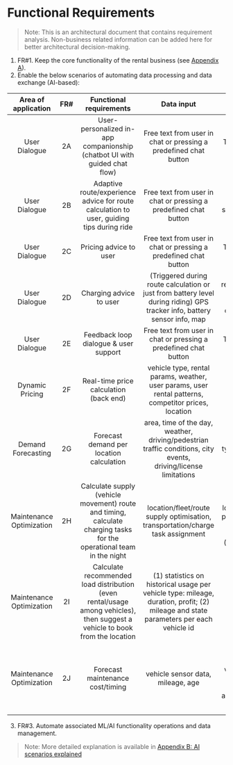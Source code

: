 # Functional Requirements

> Note: This is an architectural document that contains requirement analysis. Non-business related information can be added here for better architectural decision-making.
1. FR#1. Keep the core functionality of the rental business (see [Appendix A](Appendix%20A%3A%20Core%20functionality.md)).
2. Enable the below scenarios of automating data processing and data exchange (AI-based):

|   Area of application    | FR# |                                                   Functional requirements                                                    |                                                              Data input                                                              |                                                  Data output                                                   |       Tech Choice        |                                                           Comments                                                           | 
|:------------------------:|:---:|:----------------------------------------------------------------------------------------------------------------------------:|:------------------------------------------------------------------------------------------------------------------------------------:|:--------------------------------------------------------------------------------------------------------------:|:------------------------:|:----------------------------------------------------------------------------------------------------------------------------:|
|      User Dialogue       | 2A  |                          User-personalized in-app companionship (chatbot UI with guided chat flow)                           |                                   Free text from user in chat or pressing a predefined chat button                                   |                                            Text/link answer in chat                                            | Hybrid (GenAI, ML, Code) |                     Risk of overspending by using GenAI. We will only use for non-predefined questions.                      |
|      User Dialogue       | 2B  |                   Adaptive route/experience advice for route calculation to user, guiding tips during ride                   |                                   Free text from user in chat or pressing a predefined chat button                                   |                 start point, destination, weather, sightseeing, user patterns, duration, price                 |        GenAI, MCP        |                                     Optional functionality, only if user wants a route.                                      | 
|      User Dialogue       | 2C  |                                                    Pricing advice to user                                                    |                                   Free text from user in chat or pressing a predefined chat button                                   |                                            Text/link answer in chat                                            |           Code           |                                            Based on Dynamic Pricing functionality                                            |
|      User Dialogue       | 2D  |                                                   Charging advice to user                                                    |       (Triggered during route calculation or just from battery level during riding) GPS tracker info, battery sensor info, map       |                  Text recommendation: change route, park or charge on a suggested location(s)                  |         Code, ML         |                         ML only for charging locations & their availability, and traffic conditions                          |
|      User Dialogue       | 2E  |                                            Feedback loop dialogue & user support                                             |                                   Free text from user in chat or pressing a predefined chat button                                   |                                            Text/link answer in chat                                            |         Code, ML         |                                                    Many predefined F.A.Q.                                                    |
|     Dynamic Pricing      | 2F  |                                            Real-time price calculation (back end)                                            |                 vehicle type, rental params, weather, user params, user rental patterns, competitor prices, location                 |                                                pricing options                                                 | Hybrid (GenAI, ML, Code) |                                Dynamic input and changing user patterns and competitor prices                                |
|    Demand Forecasting    | 2G  |                                           Forecast demand per location calculation                                           |           area, time of the day, weather, driving/pedestrian traffic conditions, city events, driving/license limitations            |                                   area, vehicle type, count, from ts, to ts                                    |            ML            |                                                                                                                              |
| Maintenance Optimization | 2H  |     Calculate supply (vehicle movement) route and timing, calculate charging tasks for the operational team in the night     |                           location/fleet/route supply optimisation, transportation/charge task assignment                            | vehicle id, location from, location to, route params, deadline ts, charging needed (Boolean), team id assigned |          Hybrid          |                                                                                                                              |
| Maintenance Optimization | 2I  | Calculate recommended load distribution (even rental/usage among vehicles), then suggest a vehicle to book from the location | (1) statistics on historical usage per vehicle type: mileage, duration, profit; (2) mileage and state parameters per each vehicle id |                                    vehicle type, vehicle id, reservation id                                    |       ML or GenAI        |                     The more own statistics we have, the more precise we can calculate per the business                      |
| Maintenance Optimization | 2J  |                                               Forecast maintenance cost/timing                                               |                                                  vehicle sensor data, mileage, age                                                   |                   vehicle type, vehicle id, date, maintenance service type, approximate cost                   |          GenAI           | We need recent maintenance standards/pricing data per each vehicle model as well as a price for specific vehicle error codes |

3. FR#3. Automate associated ML/AI functionality operations and data management.

> Note: More detailed explanation is available in [Appendix B: AI scenarios explained](Appendix%20B%3A%20AI%20scenarios%20explained.md)





